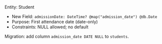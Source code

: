 Entity: Student

- New Field: `admissionDate: DateTime? @map("admission_date") @db.Date`
- Purpose: First attendance date (date-only)
- Constraints: NULL allowed; no default

Migration: add column `admission_date DATE NULL` to `students`.
